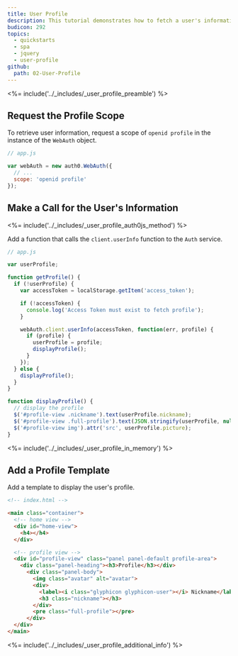 ```yaml
---
title: User Profile
description: This tutorial demonstrates how to fetch a user's information from Auth0.
budicon: 292
topics:
  - quickstarts
  - spa
  - jquery
  - user-profile
github:
  path: 02-User-Profile
---
```


<%= include('../_includes/_user_profile_preamble') %>

## Request the Profile Scope

To retrieve user information, request a scope of `openid profile` in the instance of the `WebAuth` object.

```js
// app.js

var webAuth = new auth0.WebAuth({
  // ...
  scope: 'openid profile'
});
``` 

## Make a Call for the User's Information

<%= include('../_includes/_user_profile_auth0js_method') %>

Add a function that calls the `client.userInfo` function to the `Auth` service.

```js
// app.js

var userProfile;

function getProfile() {
  if (!userProfile) {
    var accessToken = localStorage.getItem('access_token');

    if (!accessToken) {
      console.log('Access Token must exist to fetch profile');
    }

    webAuth.client.userInfo(accessToken, function(err, profile) {
      if (profile) {
        userProfile = profile;
        displayProfile();
      }
    });
  } else {
    displayProfile();
  }
}

function displayProfile() {
  // display the profile
  $('#profile-view .nickname').text(userProfile.nickname);
  $('#profile-view .full-profile').text(JSON.stringify(userProfile, null, 2));
  $('#profile-view img').attr('src', userProfile.picture);
}
```

<%= include('../_includes/_user_profile_in_memory') %>

## Add a Profile Template

Add a template to display the user's profile.

```html
<!-- index.html -->

<main class="container">
  <!-- home view -->
  <div id="home-view">
    <h4></h4>
  </div>

  <!-- profile view -->
  <div id="profile-view" class="panel panel-default profile-area">
    <div class="panel-heading"><h3>Profile</h3></div>
      <div class="panel-body">
        <img class="avatar" alt="avatar">
        <div>
          <label><i class="glyphicon glyphicon-user"></i> Nickname</label>
          <h3 class="nickname"></h3>
        </div>
        <pre class="full-profile"></pre>
      </div>
  </div>
</main>
```

<%= include('../_includes/_user_profile_additional_info') %>
